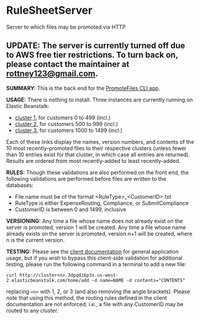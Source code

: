 # RuleSheetServer
Server to which files may be promoted via HTTP



**UPDATE:**
The server is currently turned off due to AWS free tier restrictions.  To turn back on, please contact the maintainer at rottney123@gmail.com.
----------------------------------------------------------------


**SUMMARY:**
This is the back end for the [PromoteFiles CLI app](https://github.com/rottney/PromoteFiles/blob/master/README.md).


**USAGE:**
There is nothing to install.  Three instances are currently running on Elastic Beanstalk:
* [cluster 1](http://cluster1.3dpqdi6p3x.us-west-2.elasticbeanstalk.com/home/view), for customers 0 to 499 (incl.)
* [cluster 2](http://cluster2.3dpqdi6p3x.us-west-2.elasticbeanstalk.com/home/view), for customers 500 to 999 (incl.)
* [cluster 3](http://cluster3.3dpqdi6p3x.us-west-2.elasticbeanstalk.com/home/view), for customers 1000 to 1499 (incl.)

Each of these links display the names, version numbers, and contents of the 10 most recently-promoted files to their respective clusters
(unless fewer than 10 entries exist for that cluster, in which case all entries are returned).
Results are ordered from most recently-added to least recently-added.


**RULES:**
Though these validations are also performed on the front end, the following validations are performed before files are written to the databases:
* File name must be of the format \<RuleType>\_\<CustomerID>\.txt
* RuleType is either ExpenseRouting, Compliance, or SubmitCompliance
* CustomerID is between 0 and 1499, inclusive


**VERSIONING:**
Any time a file whose name does not already exist on the server is promoted, version 1 will be created.
Any time a file whose name already exists on the server is promoted, version n+1 will be created, where n is the current version.


**TESTING:**
Please see the [client documentation](https://github.com/rottney/PromoteFiles/blob/master/README.md) for general application usage,
but if you wish to bypass this client-side validation for additional testing, please run the following command in a terminal to add a new file:

```curl http://cluster<n>.3dpqdi6p3x.us-west-2.elasticbeanstalk.com/home/add -d name=NAME -d contents="CONTENTS"```

replacing `<n>` with 1, 2, or 3 (and also removing the angle brackets).
Please note that using this method, the routing rules defined in the client documentation are not enforced; i.e., a file with any CustomerID may be routed to any cluster.
